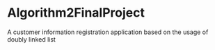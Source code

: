# Algorithm2FinalProject
A customer information registration application based on the usage of doubly linked list

